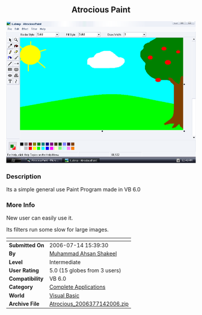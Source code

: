 ﻿<div align="center">

## Atrocious Paint

<img src="PIC200671251148448.gif">
</div>

### Description

Its a simple general use Paint Program made in VB 6.0
 
### More Info
 
New user can easily use it.

Its filters run some slow for large images.


<span>             |<span>
---                |---
**Submitted On**   |2006-07-14 15:39:30
**By**             |[Muhammad Ahsan Shakeel](https://github.com/Planet-Source-Code/PSCIndex/blob/master/ByAuthor/muhammad-ahsan-shakeel.md)
**Level**          |Intermediate
**User Rating**    |5.0 (15 globes from 3 users)
**Compatibility**  |VB 6\.0
**Category**       |[Complete Applications](https://github.com/Planet-Source-Code/PSCIndex/blob/master/ByCategory/complete-applications__1-27.md)
**World**          |[Visual Basic](https://github.com/Planet-Source-Code/PSCIndex/blob/master/ByWorld/visual-basic.md)
**Archive File**   |[Atrocious\_2006377142006\.zip](https://github.com/Planet-Source-Code/muhammad-ahsan-shakeel-atrocious-paint__1-65932/archive/master.zip)









